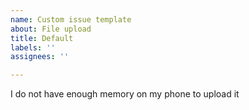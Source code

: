 ```yaml
---
name: Custom issue template
about: File upload
title: Default
labels: ''
assignees: ''

---
```


I do not have enough memory on my phone to upload it
